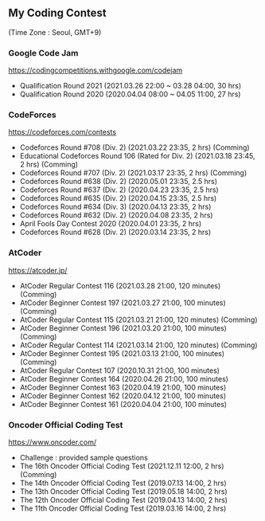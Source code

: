 ## My Coding Contest
(Time Zone : Seoul, GMT+9)


### Google Code Jam
https://codingcompetitions.withgoogle.com/codejam
- Qualification Round 2021 (2021.03.26 22:00 ~ 03.28 04:00, 30 hrs)
- Qualification Round 2020 (2020.04.04 08:00 ~ 04.05 11:00, 27 hrs)


### CodeForces
https://codeforces.com/contests
- Codeforces Round #708 (Div. 2) (2021.03.22 23:35, 2 hrs) (Comming)
- Educational Codeforces Round 106 (Rated for Div. 2) (2021.03.18 23:45, 2 hrs) (Comming)
- Codeforces Round #707 (Div. 2) (2021.03.17 23:35, 2 hrs) (Comming)
- Codeforces Round #638 (Div. 2) (2020.05.01 23:35, 2.5 hrs)
- Codeforces Round #637 (Div. 2) (2020.04.23 23:35, 2.5 hrs)
- Codeforces Round #635 (Div. 2) (2020.04.15 23:35, 2.5 hrs)
- Codeforces Round #634 (Div. 3) (2020.04.13 23:35, 2 hrs)
- Codeforces Round #632 (Div. 2) (2020.04.08 23:35, 2 hrs)
- April Fools Day Contest 2020 (2020.04.01 23:35, 2 hrs)
- Codeforces Round #628 (Div. 2) (2020.03.14 23:35, 2 hrs)


### AtCoder
https://atcoder.jp/
- AtCoder Regular Contest 116 (2021.03.28 21:00, 120 minutes) (Comming)
- AtCoder Beginner Contest 197 (2021.03.27 21:00, 100 minutes) (Comming)
- AtCoder Regular Contest 115 (2021.03.21 21:00, 120 minutes) (Comming)
- AtCoder Beginner Contest 196 (2021.03.20 21:00, 100 minutes) (Comming)
- AtCoder Regular Contest 114 (2021.03.14 21:00, 120 minutes) (Comming)
- AtCoder Beginner Contest 195 (2021.03.13 21:00, 100 minutes) (Comming)
- AtCoder Regular Contest 107 (2020.10.31 21:00, 100 minutes)
- AtCoder Beginner Contest 164 (2020.04.26 21:00, 100 minutes)
- AtCoder Beginner Contest 163 (2020.04.19 21:00, 100 minutes)
- AtCoder Beginner Contest 162 (2020.04.12 21:00, 100 minutes)
- AtCoder Beginner Contest 161 (2020.04.04 21:00, 100 minutes)


### Oncoder Official Coding Test
https://www.oncoder.com/
- Challenge : provided sample questions
- The 16th Oncoder Official Coding Test (2021.12.11 12:00, 2 hrs) (Comming)
- The 14th Oncoder Official Coding Test (2019.07.13 14:00, 2 hrs)
- The 13th Oncoder Official Coding Test (2019.05.18 14:00, 2 hrs)
- The 12th Oncoder Official Coding Test (2019.04.13 14:00, 2 hrs)
- The 11th Oncoder Official Coding Test (2019.03.16 14:00, 2 hrs)
